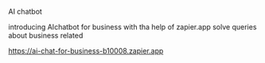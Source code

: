 AI chatbot

introducing AIchatbot for business 
with tha help of zapier.app solve queries about business related

https://ai-chat-for-business-b10008.zapier.app
